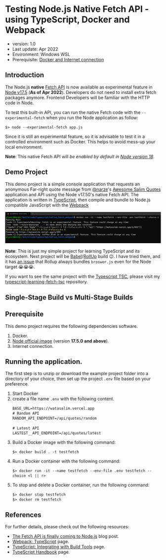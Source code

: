 # Testing Node.js Native Fetch API - using TypeScript, Docker and Webpack
- version: 1.0
- Last update: Apr 2022
- Environment: Windows WSL
- Prerequisite: [Docker and Internet connection](#prerequisite)

## <a id="intro"></a>Introduction

The Node.js **native** [Fetch API](https://developer.mozilla.org/en-US/docs/Web/API/Fetch_API) is now available as experimental feature in [Node v17.5](https://nodejs.org/en/blog/release/v17.5.0/) (**As of Apr 2022**). Developers do not need to install extra fetch packages anymore. Frontend Developers will be familiar with the HTTP code in Node. 

To test this built-in API, you can run the native Fetch code with the ```--experimental-fetch``` when you run the Node application as follow:

```
$> node --experimental-fetch app.js 
```

Since it is still an experimental feature, so it is advisable to test it in a controlled environment such as Docker. This helps to avoid mess-up your local environment. 

**Note**: This native Fetch API will *be enabled by default in [Node version 18](https://sdtimes.com/softwaredev/node-js-18-available-with-fetch-api-enabled-by-default)*. 

## <a id="demo"></a>Demo Project

This demo project is a simple console application that requests an anonymous Far-right quote message from [@narze](https://twitter.com/narze)'s [Awesome Salim Quotes](https://watasalim.vercel.app/) application and API using the Node v17.50's native Fetch API. The application is written in [TypeScript](https://www.typescriptlang.org/), then compile and bundle to Node.js compatible JavaScript with the [Webpack](https://webpack.js.org/)

![Figure-1](images/01_console_result.png "app basic result") 

**Note**: This is just my simple project for learning TypeScript and its ecosystem. Next project will be [Babel](https://babeljs.io/)/[RollUp](https://rollupjs.org/guide/en/) build 😉. I have tried them, and it has [an issue](https://github.com/chalk/supports-color/issues/113) that Rollup always bundles ```broswer.js``` even for the Node target 😭😭😭.

If you want to see the same project with the [Typescript TSC](https://www.typescriptlang.org/docs/handbook/compiler-options.html), please visit my [typescript-learning-fetch-tsc](https://github.com/plynoi/typescript-learning-fetch-tsc) repository.

## <a id="single_vs_multi"></a>Single-Stage Build vs Multi-Stage Builds

## <a id="prerequisite"></a>Prerequisite
This demo project requires the following dependencies software.
1. Docker.
2. [Node official image](https://hub.docker.com/_/node) (version **17.5.0 and above**).
3. Internet connection.

## <a id="running"></a>Running the application.

The first step is to unzip or download the example project folder into a directory of your choice, then set up the project ```.env``` file based on your preference.

1. Start Docker
2. create a file name ```.env``` with the following content.
    ```
    BASE_URL=https://watasalim.vercel.app
    # Random API
    RANDOM_API_ENDPOINT=/api/quotes/random

    # Latest API
    LASTEST__API_ENDPOINT=/api/quotes/latest
    ```
3. Build a Docker image with the following command:
    ```
    $> docker build . -t testfetch
    ```
4. Run a Docker container with the following command: 
    ```
    $> docker run -it --name testfetch --env-file .env testfetch --choice <l || r>
    ```
5. To stop and delete a Docker container, run the following command:
    ```
    $> docker stop testfetch
    $> docker rm testfetch
    ```

## <a id="references"></a>References
For further details, please check out the following resources:
* [The Fetch API is finally coming to Node.js](https://blog.logrocket.com/fetch-api-node-js/) blog post.
* [Webpack: TypeScript](https://webpack.js.org/guides/typescript/) page.
* [TypeScript: Integrating with Build Tools](https://www.typescriptlang.org/docs/handbook/integrating-with-build-tools.html) page.
* [TypeScript Handbook](https://www.typescriptlang.org/docs/handbook/intro.html) page.